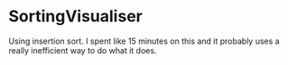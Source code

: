 # SortingVisualiser
Using insertion sort. I spent like 15 minutes on this and it probably uses a really inefficient way to do what it does.
